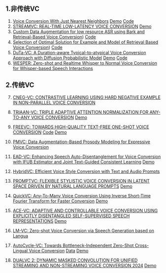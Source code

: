 ## 1.非传统VC
 1. [Voice Conversion With Just Nearest Neighbors](https://arxiv.org/pdf/2305.18975) [Demo](https://bshall.github.io/knn-vc/) [Code](https://github.com/bshall/knn-vc)
 2. [STREAMVC: REAL-TIME LOW-LATENCY VOICE CONVERSION](https://arxiv.org/pdf/2401.03078) [Demo](https://google-research.github.io/seanet/stream_vc/)
 3. [Custom Data Augmentation for low resource ASR using Bark and Retrieval-Based Voice Conversion](https://arxiv.org/pdf/2311.14836)) [Code](https://github.com/deezer/spleeter)
 4. [Selection of Optimal Solution for Example and Model of Retrieval Based Voice Conversion](https://www.atlantis-press.com/proceedings/dai-23/125998105)) [Code](https://github.com/deezer/spleeter)
 5. [DuTa-VC: A Duration-aware Typical-to-atypical Voice Conversion Approach with Diffusion Probabilistic Model](https://arxiv.org/pdf/2306.10588) [Demo](https://wanghelin1997.github.io/DuTa-VC-Demo/) [Code](https://github.com/WangHelin1997/DuTa-VC)
 6. [WESPER: Zero-shot and Realtime Whisper to Normal Voice Conversion for Whisper-based Speech Interactions](https://arxiv.org/pdf/2303.01639)
## 2.传统VC
 
 7. [CNEG-VC: CONTRASTIVE LEARNING USING HARD NEGATIVE EXAMPLE IN NON-PARALLEL VOICE CONVERSION](https://d1wqtxts1xzle7.cloudfront.net/103947988/10094995-libre.pdf?1688298069=&response-content-disposition=inline%3B+filename%3DCNEG_VC_Contrastive_Learning_Using_Hard.pdf&Expires=1721990423&Signature=Slh6FYYaTjolAqguWxMaZinMrIcw6U0U3Tggidx4F0VFiLVkhNG5tE~cFH-XbEWN~7R8aQJ7yMaeboFHhiJiHkFNxjli4omSAgq87xsArGZD4aPnY9CniZQ7f3XxJPjhGbhB-oWCHf6GPaxZsrYZRTQv54BX-JyxSJqAWtCLI0YD2GTXoU~VXvjieToS-~ev-hUi-Fod0nQyIoyvPfe~ClXpEJ85GeE9ac2iB1CkB84Yp-koQsS-qSGduqXu5b1LkitqUswHXqk1ie8icU9DlO60pKLcI9JG1oAuZdIW1XtDBMVXWftkAp5okQqugsSRxXvFaRNAjSoRZGf-w7gWYA__&Key-Pair-Id=APKAJLOHF5GGSLRBV4ZA)

 8. [TRIAAN-VC: TRIPLE ADAPTIVE ATTENTION NORMALIZATION FOR ANY-TO-ANY VOICE CONVERSION](https://arxiv.org/pdf/2310.06546)           [Demo](https://winddori2002.github.io/vc-demo.github.io/)
 9. [FREEVC: TOWARDS HIGH-QUALITY TEXT-FREE ONE-SHOT VOICE CONVERSION](https://arxiv.org/pdf/2210.15418)    [Code](https://github.com/OlaWod/FreeVC)    [Demo](https://olawod.github.io/FreeVC-demo/) 
 10. [PMVC: Data Augmentation-Based Prosody Modeling for Expressive Voice Conversion](https://arxiv.org/pdf/2308.11084)  

10. [EAD-VC: Enhancing Speech Auto-Disentanglement for Voice Conversion with IFUB Estimator and Joint Text-Guided Consistent Learning](https://arxiv.org/pdf/2404.19212) [Demo](https://eadvc24ijcnn.github.io/)
11. [HybridVC: Efficient Voice Style Conversion with Text and Audio Prompts](https://arxiv.org/pdf/2404.15637)

12. [PROMPTVC: FLEXIBLE STYLISTIC VOICE CONVERSION IN LATENT SPACE DRIVEN BY NATURAL LANGUAGE PROMPTS](https://arxiv.org/pdf/2309.09262) [Demo](https://yaoxunji.github.io/prompt_vc/)
13. [QuickVC: Any-To-Many Voice Conversion Using Inverse Short-Time Fourier Transform for Faster Conversion](https://arxiv.org/pdf/2302.08296) [Demo](https://quickvc.github.io/quickvc-demo/)

14. [ACE-VC: ADAPTIVE AND CONTROLLABLE VOICE CONVERSION USING EXPLICITLY DISENTANGLED SELF-SUPERVISED SPEECH REPRESENTATIONS](https://arxiv.org/pdf/2302.08137) [Demo](https://paarthneekhara.github.io/ace/)
15. [LM-VC: Zero-shot Voice Conversion via Speech Generation based on Langua](https://arxiv.org/pdf/2306.10521)

17. [AutoCycle-VC: Towards Bottleneck-Independent Zero-Shot Cross-Lingual Voice Conversion](https://arxiv.org/pdf/2310.06546) [Data](https://aihub.or.kr/aihubdata/data/view.do?dataSetSn=96) [Demo](https://acvc-team.github.io/demo/)

18. [DUALVC 2: DYNAMIC MASKED CONVOLUTION FOR UNIFIED STREAMING AND NON-STREAMING VOICE CONVERSION 2024](https://arxiv.org/pdf/2309.15496) [Demo](https://dualvc.github.io/dualvc2/)
